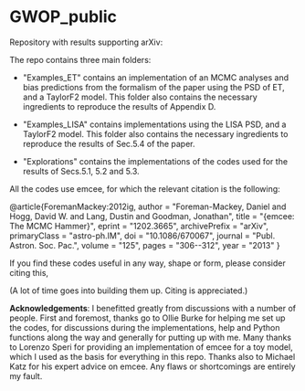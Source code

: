 # GWOP_public

Repository with results supporting arXiv:

The repo contains three main folders:

- "Examples_ET" contains an implementation of an MCMC analyses and bias predictions from the formalism of the paper using the PSD of ET, and a TaylorF2 model. This folder also contains the necessary ingredients to reproduce the results of Appendix D. 

- "Examples_LISA" contains implementations using the LISA PSD, and a TaylorF2 model. This folder also contains the necessary ingredients to reproduce the results of Sec.5.4 of the paper. 

- "Explorations" contains the implementations of the codes used for the results of Secs.5.1, 5.2 and 5.3.


All the codes use emcee, for which the relevant citation is the following:

@article{ForemanMackey:2012ig,
    author = "Foreman-Mackey, Daniel and Hogg, David W. and Lang, Dustin and Goodman, Jonathan",
    title = "{emcee: The MCMC Hammer}",
    eprint = "1202.3665",
    archivePrefix = "arXiv",
    primaryClass = "astro-ph.IM",
    doi = "10.1086/670067",
    journal = "Publ. Astron. Soc. Pac.",
    volume = "125",
    pages = "306--312",
    year = "2013"
}


If you find these codes useful in any way, shape or form, please consider citing this, 





(A lot of time goes into building them up. Citing is appreciated.)


**Acknowledgements**: I benefitted greatly from discussions with a number of people. First and foremost, thanks go to Ollie Burke for helping me set up the codes, for discussions during the implementations, help and Python functions along the way and generally for putting up with me. Many thanks to Lorenzo Speri for providing an implementation of emcee for a toy model, which I used as the basis for everything in this repo. Thanks also to Michael Katz for his expert advice on emcee. Any flaws or shortcomings are entirely my fault.
